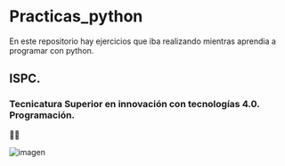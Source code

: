 # Practicas_python
En este repositorio hay ejercicios que iba realizando mientras aprendia a programar con python.

## ISPC. 
### Tecnicatura Superior en innovación con tecnologías 4.0. Programación.

 :man_student:


![imagen](https://user-images.githubusercontent.com/106201537/182009596-39a4b39c-7860-44a2-a818-4a00b79024a6.png)
